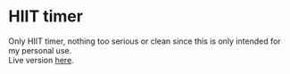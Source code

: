 # HIIT timer
Only HIIT timer, nothing too serious or clean since this is only intended for my personal use.  
Live version [here](https://elqbell.github.io/workout-website/).
